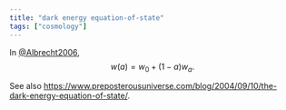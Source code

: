 ```yaml
---
title: "dark energy equation-of-state"
tags: ["cosmology"]
--- 
```


In [@Albrecht2006](zotero://open-pdf/library/items/F9DKQBLG),
$$
w(a) = w_{0} + (1-a)w_{a}.
$$


See also https://www.preposterousuniverse.com/blog/2004/09/10/the-dark-energy-equation-of-state/.